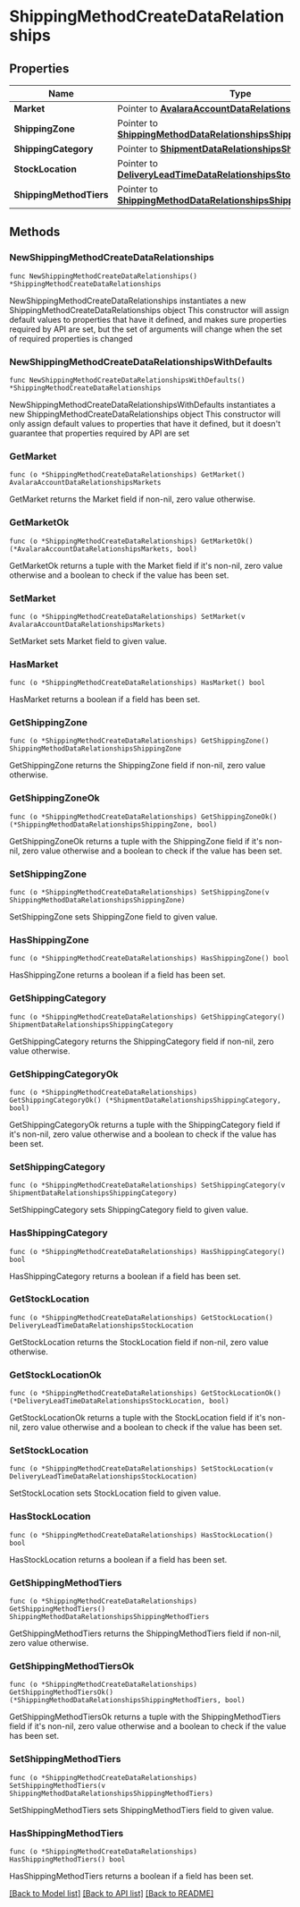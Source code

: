 # ShippingMethodCreateDataRelationships

## Properties

Name | Type | Description | Notes
------------ | ------------- | ------------- | -------------
**Market** | Pointer to [**AvalaraAccountDataRelationshipsMarkets**](AvalaraAccountDataRelationshipsMarkets.md) |  | [optional] 
**ShippingZone** | Pointer to [**ShippingMethodDataRelationshipsShippingZone**](ShippingMethodDataRelationshipsShippingZone.md) |  | [optional] 
**ShippingCategory** | Pointer to [**ShipmentDataRelationshipsShippingCategory**](ShipmentDataRelationshipsShippingCategory.md) |  | [optional] 
**StockLocation** | Pointer to [**DeliveryLeadTimeDataRelationshipsStockLocation**](DeliveryLeadTimeDataRelationshipsStockLocation.md) |  | [optional] 
**ShippingMethodTiers** | Pointer to [**ShippingMethodDataRelationshipsShippingMethodTiers**](ShippingMethodDataRelationshipsShippingMethodTiers.md) |  | [optional] 

## Methods

### NewShippingMethodCreateDataRelationships

`func NewShippingMethodCreateDataRelationships() *ShippingMethodCreateDataRelationships`

NewShippingMethodCreateDataRelationships instantiates a new ShippingMethodCreateDataRelationships object
This constructor will assign default values to properties that have it defined,
and makes sure properties required by API are set, but the set of arguments
will change when the set of required properties is changed

### NewShippingMethodCreateDataRelationshipsWithDefaults

`func NewShippingMethodCreateDataRelationshipsWithDefaults() *ShippingMethodCreateDataRelationships`

NewShippingMethodCreateDataRelationshipsWithDefaults instantiates a new ShippingMethodCreateDataRelationships object
This constructor will only assign default values to properties that have it defined,
but it doesn't guarantee that properties required by API are set

### GetMarket

`func (o *ShippingMethodCreateDataRelationships) GetMarket() AvalaraAccountDataRelationshipsMarkets`

GetMarket returns the Market field if non-nil, zero value otherwise.

### GetMarketOk

`func (o *ShippingMethodCreateDataRelationships) GetMarketOk() (*AvalaraAccountDataRelationshipsMarkets, bool)`

GetMarketOk returns a tuple with the Market field if it's non-nil, zero value otherwise
and a boolean to check if the value has been set.

### SetMarket

`func (o *ShippingMethodCreateDataRelationships) SetMarket(v AvalaraAccountDataRelationshipsMarkets)`

SetMarket sets Market field to given value.

### HasMarket

`func (o *ShippingMethodCreateDataRelationships) HasMarket() bool`

HasMarket returns a boolean if a field has been set.

### GetShippingZone

`func (o *ShippingMethodCreateDataRelationships) GetShippingZone() ShippingMethodDataRelationshipsShippingZone`

GetShippingZone returns the ShippingZone field if non-nil, zero value otherwise.

### GetShippingZoneOk

`func (o *ShippingMethodCreateDataRelationships) GetShippingZoneOk() (*ShippingMethodDataRelationshipsShippingZone, bool)`

GetShippingZoneOk returns a tuple with the ShippingZone field if it's non-nil, zero value otherwise
and a boolean to check if the value has been set.

### SetShippingZone

`func (o *ShippingMethodCreateDataRelationships) SetShippingZone(v ShippingMethodDataRelationshipsShippingZone)`

SetShippingZone sets ShippingZone field to given value.

### HasShippingZone

`func (o *ShippingMethodCreateDataRelationships) HasShippingZone() bool`

HasShippingZone returns a boolean if a field has been set.

### GetShippingCategory

`func (o *ShippingMethodCreateDataRelationships) GetShippingCategory() ShipmentDataRelationshipsShippingCategory`

GetShippingCategory returns the ShippingCategory field if non-nil, zero value otherwise.

### GetShippingCategoryOk

`func (o *ShippingMethodCreateDataRelationships) GetShippingCategoryOk() (*ShipmentDataRelationshipsShippingCategory, bool)`

GetShippingCategoryOk returns a tuple with the ShippingCategory field if it's non-nil, zero value otherwise
and a boolean to check if the value has been set.

### SetShippingCategory

`func (o *ShippingMethodCreateDataRelationships) SetShippingCategory(v ShipmentDataRelationshipsShippingCategory)`

SetShippingCategory sets ShippingCategory field to given value.

### HasShippingCategory

`func (o *ShippingMethodCreateDataRelationships) HasShippingCategory() bool`

HasShippingCategory returns a boolean if a field has been set.

### GetStockLocation

`func (o *ShippingMethodCreateDataRelationships) GetStockLocation() DeliveryLeadTimeDataRelationshipsStockLocation`

GetStockLocation returns the StockLocation field if non-nil, zero value otherwise.

### GetStockLocationOk

`func (o *ShippingMethodCreateDataRelationships) GetStockLocationOk() (*DeliveryLeadTimeDataRelationshipsStockLocation, bool)`

GetStockLocationOk returns a tuple with the StockLocation field if it's non-nil, zero value otherwise
and a boolean to check if the value has been set.

### SetStockLocation

`func (o *ShippingMethodCreateDataRelationships) SetStockLocation(v DeliveryLeadTimeDataRelationshipsStockLocation)`

SetStockLocation sets StockLocation field to given value.

### HasStockLocation

`func (o *ShippingMethodCreateDataRelationships) HasStockLocation() bool`

HasStockLocation returns a boolean if a field has been set.

### GetShippingMethodTiers

`func (o *ShippingMethodCreateDataRelationships) GetShippingMethodTiers() ShippingMethodDataRelationshipsShippingMethodTiers`

GetShippingMethodTiers returns the ShippingMethodTiers field if non-nil, zero value otherwise.

### GetShippingMethodTiersOk

`func (o *ShippingMethodCreateDataRelationships) GetShippingMethodTiersOk() (*ShippingMethodDataRelationshipsShippingMethodTiers, bool)`

GetShippingMethodTiersOk returns a tuple with the ShippingMethodTiers field if it's non-nil, zero value otherwise
and a boolean to check if the value has been set.

### SetShippingMethodTiers

`func (o *ShippingMethodCreateDataRelationships) SetShippingMethodTiers(v ShippingMethodDataRelationshipsShippingMethodTiers)`

SetShippingMethodTiers sets ShippingMethodTiers field to given value.

### HasShippingMethodTiers

`func (o *ShippingMethodCreateDataRelationships) HasShippingMethodTiers() bool`

HasShippingMethodTiers returns a boolean if a field has been set.


[[Back to Model list]](../README.md#documentation-for-models) [[Back to API list]](../README.md#documentation-for-api-endpoints) [[Back to README]](../README.md)


